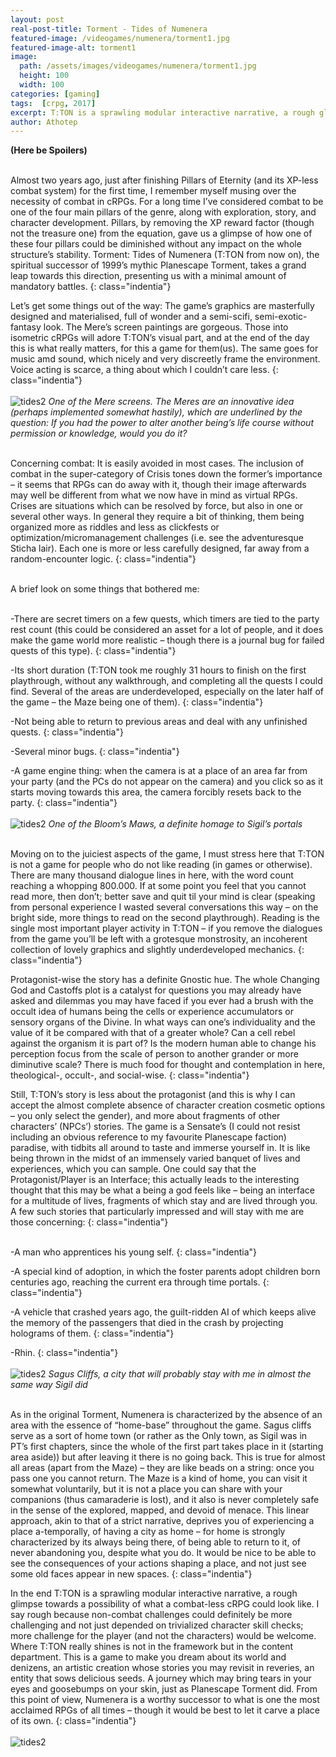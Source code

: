 ```yaml
---
layout: post
real-post-title: Torment - Tides of Numenera
featured-image: /videogames/numenera/torment1.jpg
featured-image-alt: torment1
image:
  path: /assets/images/videogames/numenera/torment1.jpg
  height: 100
  width: 100
categories: [gaming]
tags:  [crpg, 2017]
excerpt: T:TON is a sprawling modular interactive narrative, a rough glimpse towards a possibility of what a combat-less cRPG could look like.
author: Athotep
---
```


**(Here be Spoilers)**  
<br>

Almost two years ago, just after finishing Pillars of Eternity (and its XP-less combat system) for the first time, I remember myself musing over the necessity of combat in cRPGs. For a long time I’ve considered combat to be one of the four main pillars of the genre, along with exploration, story, and character development. Pillars, by removing the XP reward factor (though not the treasure one) from the equation, gave us a glimpse of how one of these four pillars could be diminished without any impact on the whole structure’s stability. Torment: Tides of Numenera (T:TON from now on), the spiritual successor of 1999’s mythic Planescape Torment, takes a grand leap towards this direction, presenting us with a minimal amount of mandatory battles.
{: class="indentia"}

Let’s get some things out of the way: The game’s graphics are masterfully designed and materialised, full of wonder and a semi-scifi, semi-exotic-fantasy look. The Mere’s screen paintings are gorgeous. Those into isometric cRPGs will adore T:TON’s visual part, and at the end of the day this is what really matters, for this a game for them(us). The same goes for music amd sound, which nicely and very discreetly frame the environment. Voice acting is scarce, a thing about which I couldn’t care less.
{: class="indentia"}  
<br>
![tides2](/assets/images/videogames/numenera/tidesofnumenera-2017-03-05-21-46-07-94.jpg)
*One of the Mere screens. The Meres are an innovative idea (perhaps implemented somewhat hastily), which are underlined by the question: If you had the power to alter another being’s life course without permission or knowledge, would you do it?*  
<br>

Concerning combat: It is easily avoided in most cases. The inclusion of combat in the super-category of Crisis tones down the former’s importance – it seems that RPGs can do away with it, though their image afterwards may well be different from what we now have in mind as virtual RPGs. Crises are situations which can be resolved by force, but also in one or several other ways. In general they require a bit of thinking, them being organized more as riddles and less as clickfests or optimization/micromanagement challenges (i.e. see the adventuresque Sticha lair). Each one is more or less carefully designed, far away from a random-encounter logic.
{: class="indentia"}  
<br>

A brief look on some things that bothered me:  
<br>

-There are secret timers on a few quests, which timers are tied to the party rest count (this could be considered an asset for a lot of people, and it does make the game world more realistic – though there is a journal bug for failed quests of this type).
{: class="indentia"}

-Its short duration (T:TON took me roughly 31 hours to finish on the first playthrough, without any walkthrough, and completing all the quests I could find. Several of the areas are underdeveloped, especially on the later half of the game – the Maze being one of them).
{: class="indentia"}

-Not being able to return to previous areas and deal with any unfinished quests.
{: class="indentia"}

-Several minor bugs.
{: class="indentia"}

-A game engine thing: when the camera is at a place of an area far from your party (and the PCs do not appear on the camera) and you click so as it starts moving towards this area, the camera forcibly resets back to the party.
{: class="indentia"}  
<br>
![tides2](/assets/images/videogames/numenera/tidesofnumenera-2017-03-04-22-10-26-67.jpg)
*One of the Bloom’s Maws, a definite homage to Sigil’s portals*  
<br>

Moving on to the juiciest aspects of the game, I must stress here that T:TON is not a game for people who do not like reading (in games or otherwise). There are many thousand dialogue lines in here, with the word count reaching a whopping 800.000. If at some point you feel that you cannot read more, then don’t; better save and quit til your mind is clear (speaking from personal experience I wasted several conversations this way – on the bright side, more things to read on the second playthrough). Reading is the single most important player activity in T:TON – if you remove the dialogues from the game you’ll be left with a grotesque monstrosity, an incoherent collection of lovely graphics and slightly underdeveloped mechanics.
{: class="indentia"}

Protagonist-wise the story has a definite Gnostic hue. The whole Changing God and Castoffs plot is a catalyst for questions you may already have asked and dilemmas you may have faced if you ever had a brush with the occult idea of humans being the cells or experience accumulators or sensory organs of the Divine. In what ways can one’s individuality and the value of it be compared with that of a greater whole? Can a cell rebel against the organism it is part of? Is the modern human able to change his perception focus from the scale of person to another grander or more diminutive scale? There is much food for thought and contemplation in here, theological-, occult-, and social-wise.
{: class="indentia"}

Still, T:TON’s story is less about the protagonist (and this is why I can accept the almost complete absence of character creation cosmetic options – you only select the gender), and more about fragments of other characters’ (NPCs’) stories. The game is a Sensate’s (I could not resist including an obvious reference to my favourite Planescape faction) paradise, with tidbits all around to taste and immerse yourself in. It is like being thrown in the midst of an immensely varied banquet of lives and experiences, which you can sample. One could say that the Protagonist/Player is an Interface; this actually leads to the interesting thought that this may be what a being a god feels like – being an interface for a multitude of lives, fragments of which stay and are lived through you. A few such stories that particularly impressed and will stay with me are those concerning:
{: class="indentia"}  
<br>

-A man who apprentices his young self.
{: class="indentia"}

-A special kind of adoption, in which the foster parents adopt children born centuries ago, reaching the current era through time portals.
{: class="indentia"}

-A vehicle that crashed years ago, the guilt-ridden AI of which keeps alive the memory of the passengers that died in the crash by projecting holograms of them.
{: class="indentia"}

-Rhin.
{: class="indentia"}  
<br>
![tides2](/assets/images/videogames/numenera/sagus_cliffs_at_dawn_chang_yuan.jpg)
*Sagus Cliffs, a city that will probably stay with me in almost the same way Sigil did*  
<br>

As in the original Torment, Numenera is characterized by the absence of an area with the essence of “home-base” throughout the game. Sagus cliffs serve as a sort of home town (or rather as the Only town, as Sigil was in PT’s first chapters, since the whole of the first part takes place in it (starting area aside)) but after leaving it there is no going back. This is true for almost all areas (apart from the Maze) – they are like beads on a string: once you pass one you cannot return. The Maze is a kind of home, you can visit it somewhat voluntarily, but it is not a place you can share with your companions (thus camaraderie is lost), and it also is never completely safe in the sense of the explored, mapped, and devoid of menace. This linear approach, akin to that of a strict narrative, deprives you of experiencing a place a-temporally, of having a city as home – for home is strongly characterized by its always being there, of being able to return to it, of never abandoning you, despite what you do. It would be nice to be able to see the consequences of your actions shaping a place, and not just see some old faces appear in new spaces.
{: class="indentia"}

In the end T:TON is a sprawling modular interactive narrative, a rough glimpse towards a possibility of what a combat-less cRPG could look like. I say rough because non-combat challenges could definitely be more challenging and not just depended on trivialized character skill checks; more challenge for the player (and not the characters) would be welcome. Where T:TON really shines is not in the framework but in the content department. This is a game to make you dream about its world and denizens, an artistic creation whose stories you may revisit in reveries, an entity that sows delicious seeds. A journey which may bring tears in your eyes and goosebumps on your skin, just as Planescape Torment did. From this point of view, Numenera is a worthy successor to what is one the most acclaimed RPGs of all times – though it would be best to let it carve a place of its own.
{: class="indentia"}  
<br>
![tides2](/assets/images/videogames/numenera/tidesofnumenera-2017-03-03-00-08-27-80.jpg)